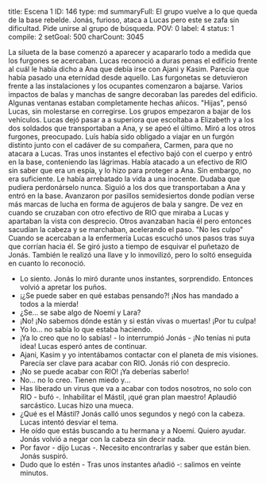 title:          Escena 1
ID:             146
type:           md
summaryFull:    El grupo vuelve a lo que queda de la base rebelde. Jonás, furioso, ataca a Lucas pero este se zafa sin dificultad. Pide unirse al grupo de búsqueda.
POV:            0
label:          4
status:         1
compile:        2
setGoal:        500
charCount:      3045


La silueta de la base comenzó a aparecer y acapararlo todo a medida que los furgones se acercaban. Lucas reconoció a duras penas el edificio frente al cuál le había dicho a Ana que debía irse con Ajani y Kasim.
Parecía que había pasado una eternidad desde aquello.
Las furgonetas se detuvieron frente a las instalaciones y los ocupantes comenzaron a bajarse. Varios impactos de balas y manchas de sangre decoraban las paredes del edificio. Algunas ventanas estaban completamente hechas añicos.
"Hijas", pensó Lucas, sin molestarse en corregirse.
Los grupos empezaron a bajar de los vehículos. Lucas dejó pasar a a superiora que escoltaba a Elizabeth y a los dos soldados que transportaban a Ana, y se apeó el último.
Miró a los otros furgones, preocupado.
Luís había sido obligado a viajar en un furgón distinto junto con el cadáver de su compañera, Carmen, para que no atacara a Lucas. Tras unos instantes el efectivo bajó con el cuerpo y entró en la base, conteniendo las lágrimas.
Había atacado a un efectivo de RIO sin saber que era un espía, y lo hizo para proteger a Ana. Sin embargo, no era suficiente. Le había arrebatado la vida a una inocente.
Dudaba que pudiera perdonárselo nunca.
Siguió a los dos que transportaban a Ana y entró en la base. Avanzaron por pasillos semidesiertos donde podían verse más marcas de lucha en forma de agujeros de bala y sangre.
De vez en cuando se cruzaban con otro efectivo de RIO que miraba a Lucas y apartaban la vista con desprecio. Otros avanzaban hacia él pero entonces sacudían la cabeza y se marchaban, acelerando el paso.
"No les culpo"
Cuando se acercaban a la enfermería Lucas escuchó unos pasos tras suya que corrían hacia él.
Se giró justo a tiempo de esquivar el puñetazo de Jonás. También le realizó una llave y lo inmovilizó, pero lo soltó enseguida en cuanto lo reconoció.
- Lo siento.
Jonás lo miró durante unos instantes, sorprendido. Entonces volvió a apretar los puños.
- ¡¿Se puede saber en qué estabas pensando?! ¡Nos has mandado a todos a la mierda!
- ¿Se... se sabe algo de Noemí y Lara?
- ¡No! ¡No sabemos dónde están y si están vivas o muertas! ¡Por tu culpa!
- Yo lo... no sabía lo que estaba haciendo.
- ¡Ya lo creo que no lo sabías! - lo interrumpió Jonás - ¡No tenías ni puta idea!
Lucas esperó antes de continuar.
- Ajani, Kasim y yo intentábamos contactar con el planeta de mis visiones. Parecía ser clave para acabar con RIO.
Jonás rió con desprecio.
- ¡No se puede acabar con RIO! ¡Ya deberías saberlo!
- No... no lo creo. Tienen miedo y...
- Has liberado un virus que va a acabar con todos nosotros, no solo con RIO - bufó -. Inhabilitar el Mástil, ¡qué gran plan maestro!
Aplaudió sarcástico. Lucas hizo una mueca.
- ¿Qué es el Mástil?
Jonás calló unos segundos y negó con la cabeza. Lucas intentó desviar el tema.
- He oído que estás buscando a tu hermana y a Noemí. Quiero ayudar.
Jonás volvió a negar con la cabeza sin decir nada.
- Por favor - dijo Lucas -. Necesito encontrarlas y saber que están bien.
Jonás suspiró.
- Dudo que lo estén - Tras unos instantes añadió -: salimos en veinte minutos.